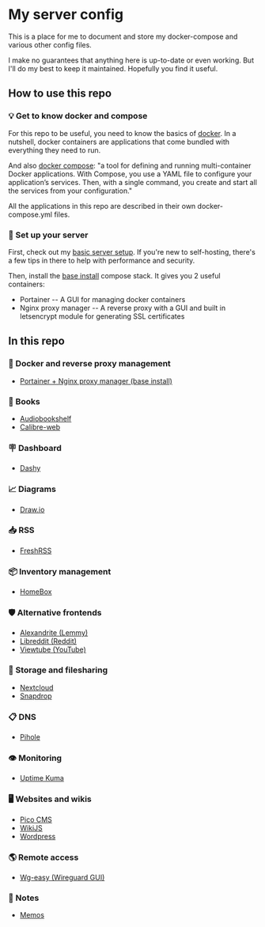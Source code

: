 # My server config

This is a place for me to document and store my docker-compose and various other config files.

I make no guarantees that anything here is up-to-date or even working. But I'll do my best to keep it maintained. Hopefully you find it useful.

## How to use this repo

### :bulb: Get to know docker and compose

For this repo to be useful, you need to know the basics of [docker](https://www.docker.com/). In a nutshell, docker containers are applications that come bundled with everything they need to run. 

And also [docker compose](https://docs.docker.com/compose/): "a tool for defining and running multi-container Docker applications. With Compose, you use a YAML file to configure your application’s services. Then, with a single command, you create and start all the services from your configuration." 

All the applications in this repo are described in their own docker-compose.yml files.

### :rocket: Set up your server

First, check out my [basic server setup](setup/basic%20server%20setup). If you're new to self-hosting, there's a few tips in there to help with performance and security.

Then, install the [base install](setup/base%20install) compose stack. It gives you 2 useful containers:

- Portainer -- A GUI for managing docker containers
- Nginx proxy manager -- A reverse proxy with a GUI and built in letsencrypt module for generating SSL certificates



## In this repo

### :construction_worker: Docker and reverse proxy management

- [Portainer + Nginx proxy manager (base install)](setup/base%20install)

### :book: Books

- [Audiobookshelf](/containers/audiobookshelf/)
- [Calibre-web](/containers/calibre-web)

### :placard: Dashboard

- [Dashy](/containers/dashy)

### :chart_with_upwards_trend: Diagrams

- [Draw.io](/containers/draw-io)

### :inbox_tray: RSS

- [FreshRSS](/containers/freshrss)

### :package: Inventory management

- [HomeBox](/containers/homebox)

### :shield: Alternative frontends

- [Alexandrite (Lemmy)](/containers/alexandrite)
- [Libreddit (Reddit)](/containers/libreddit)
- [Viewtube (YouTube)](/containers/viewtube)

### :open_file_folder: Storage and filesharing

- [Nextcloud](/containers/nextcloud)
- [Snapdrop](/containers/snapdrop)

### :clipboard: DNS

- [Pihole](/containers/pihole)

### :eye: Monitoring

- [Uptime Kuma](/containers/uptime%20kuma)

### :desktop_computer: Websites and wikis

- [Pico CMS](/containers/pico-cms)
- [WikiJS](/containers/wikijs)
- [Wordpress](/containers/wordpress)

### :earth_americas: Remote access

- [Wg-easy (Wireguard GUI)](/containers/wg-easy)

### :notebook: Notes

- [Memos](/containers/memos)
